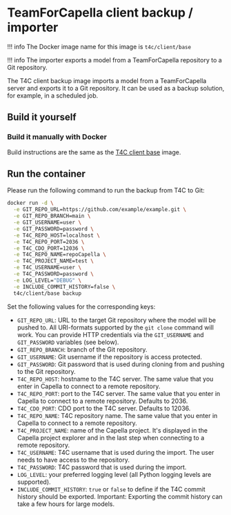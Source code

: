<!--
 ~ SPDX-FileCopyrightText: Copyright DB InfraGO AG and contributors
 ~ SPDX-License-Identifier: Apache-2.0
 -->

# TeamForCapella client backup / importer

<!-- prettier-ignore -->
!!! info
    The Docker image name for this image is `t4c/client/base`

<!-- prettier-ignore -->
!!! info
    The importer exports a model from a TeamForCapella repository to a Git repository.

The T4C client backup image imports a model from a TeamForCapella server and
exports it to a Git repository. It can be used as a backup solution, for
example, in a scheduled job.

## Build it yourself

### Build it manually with Docker

Build instructions are the same as the [T4C client base](base.md) image.

## Run the container

Please run the following command to run the backup from T4C to Git:

```zsh
docker run -d \
  -e GIT_REPO_URL=https://github.com/example/example.git \
  -e GIT_REPO_BRANCH=main \
  -e GIT_USERNAME=user \
  -e GIT_PASSWORD=password \
  -e T4C_REPO_HOST=localhost \
  -e T4C_REPO_PORT=2036 \
  -e T4C_CDO_PORT=12036 \
  -e T4C_REPO_NAME=repoCapella \
  -e T4C_PROJECT_NAME=test \
  -e T4C_USERNAME=user \
  -e T4C_PASSWORD=password \
  -e LOG_LEVEL="DEBUG" \
  -e INCLUDE_COMMIT_HISTORY=false \
  t4c/client/base backup
```

Set the following values for the corresponding keys:

- `GIT_REPO_URL`: URL to the target Git repository where the model will be
  pushed to. All URI-formats supported by the `git clone` command will work.
  You can provide HTTP credentials via the `GIT_USERNAME` and `GIT_PASSWORD`
  variables (see below).
- `GIT_REPO_BRANCH`: branch of the Git repository.
- `GIT_USERNAME`: Git username if the repository is access protected.
- `GIT_PASSWORD`: Git password that is used during cloning from and pushing to
  the Git repository.
- `T4C_REPO_HOST`: hostname to the T4C server. The same value that you enter in
  Capella to connect to a remote repository.
- `T4C_REPO_PORT`: port to the T4C server. The same value that you enter in
  Capella to connect to a remote repository. Defaults to 2036.
- `T4C_CDO_PORT`: CDO port to the T4C server. Defaults to 12036.
- `T4C_REPO_NAME`: T4C repository name. The same value that you enter in
  Capella to connect to a remote repository.
- `T4C_PROJECT_NAME`: name of the Capella project. It's displayed in the
  Capella project explorer and in the last step when connecting to a remote
  repository.
- `T4C_USERNAME`: T4C username that is used during the import. The user needs
  to have access to the repository.
- `T4C_PASSWORD`: T4C password that is used during the import.
- `LOG_LEVEL`: your preferred logging level (all Python logging levels are
  supported).
- `INCLUDE_COMMIT_HISTORY`: `true` or `false` to define if the T4C commit
  history should be exported. Important: Exporting the commit history can take
  a few hours for large models.

